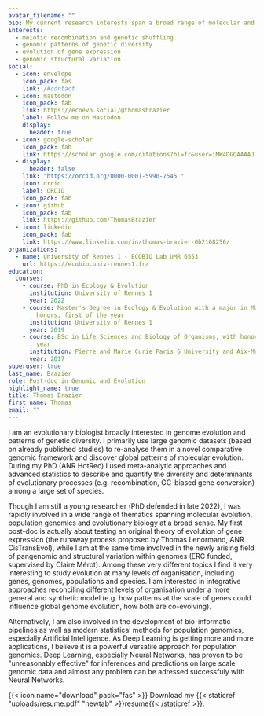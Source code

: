 ```yaml
---
avatar_filename: ""
bio: My current research interests span a broad range of molecular and population genetic processes, involving the study of evolutionary patterns at the scale of genomes, species, and populations. It includes the causes and consequences of meiotic recombination, the evolution of gene expression and genome structural variation among populations and species.
interests:
  - meiotic recombination and genetic shuffling
  - genomic patterns of genetic diversity
  - evolution of gene expression
  - genomic structural variation
social:
  - icon: envelope
    icon_pack: fas
    link: /#contact
  - icon: mastodon
    icon_pack: fab
    link: https://ecoevo.social/@thomasbrazier
    label: Follow me on Mastodon
    display:
      header: true
  - icon: google-scholar
    icon_pack: fab
    link: https://scholar.google.com/citations?hl=fr&user=iMW4DGQAAAAJ
  - display:
      header: false
    link: "https://orcid.org/0000-0001-5990-7545 "
    icon: orcid
    label: ORCID
    icon_pack: fab
  - icon: github
    icon_pack: fab
    link: https://github.com/ThomasBrazier
  - icon: linkedin
    icon_pack: fab
    link: https://www.linkedin.com/in/thomas-brazier-0b2108256/
organizations:
  - name: University of Rennes 1 - ECOBIO Lab UMR 6553
    url: https://ecobio.univ-rennes1.fr/
education:
  courses:
    - course: PhD in Ecology & Evolution
      institution: University of Rennes 1
      year: 2022
    - course: Master's Degree in Ecology & Evolution with a major in Modelling, with
        honors, first of the year
      institution: University of Rennes 1
      year: 2019
    - course: BSc in Life Sciences and Biology of Organisms, with honors, first of the
        year
      institution: Pierre and Marie Curie Paris 6 University and Aix-Marseille University
      year: 2017
superuser: true
last_name: Brazier
role: Post-doc in Genomic and Evolution
highlight_name: true
title: Thomas Brazier
first_name: Thomas
email: ""
---
```

I am an evolutionary biologist broadly interested in genome evolution and patterns of genetic diversity. I primarily use large genomic datasets (based on already published studies) to re-analyse them in a novel comparative genomic framework and discover global patterns of molecular evolution. During my PhD (ANR HotRec) I used meta-analytic approaches and advanced statistics to describe and quantify the diversity and determinants of evolutionary processes (e.g. recombination, GC-biased gene conversion) among a large set of species.

Though I am still a young researcher (PhD defended in late 2022), I was rapidly involved in a wide range of thematics spanning molecular evolution, population genomics and evolutionary biology at a broad sense. My first post-doc is actually about testing an original theory of evolution of gene expression (the runaway process proposed by Thomas Lenormand, ANR CisTransEvol), while I am at the same time involved in the newly arising field of pangenomic and structural variation within genomes (ERC funded, supervised by Claire Mérot). Among these very different topics I find it very interesting to study evolution at many levels of organisation, including genes, genomes, populations and species. I am interested in integrative approaches reconciling different levels of organisation under a more general and synthetic model (e.g. how patterns at the scale of genes could influence global genome evolution, how both are co-evolving).

Alternatively, I am also involved in the development of bio-informatic pipelines as well as modern statistical methods for population genomics, especially Artificial Intelligence. As Deep Learning is getting more and more applications, I believe it is a powerful versatile approach for population genomics. Deep Learning, especially Neural Networks, has proven to be "unreasonably effective" for inferences and predictions on large scale genomic data and almost any problem can be adressed successfuly with Neural Networks.

{{< icon name="download" pack="fas" >}} Download my {{< staticref "uploads/resume.pdf" "newtab" >}}resume{{< /staticref >}}.
